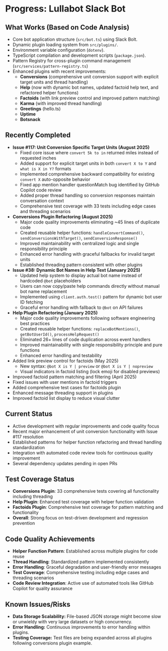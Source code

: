 # Progress: Lullabot Slack Bot

## What Works (Based on Code Analysis)
- Core bot application structure (`src/bot.ts`) using Slack Bolt.
- Dynamic plugin loading system from `src/plugins/`.
- Environment variable configuration (`dotenv`).
- TypeScript compilation and development scripts (`package.json`).
- Pattern Registry for cross-plugin command management (`src/services/pattern-registry.ts`)
- Enhanced plugins with recent improvements:
    - **Conversions** (comprehensive unit conversion support with explicit target units and thread handling)
    - **Help** (now with dynamic bot names, updated factoid help text, and refactored helper functions)
    - **Factoids** (with link preview control and improved pattern matching)
    - **Karma** (with improved thread handling)
    - **Greetings** (hello.ts)
    - **Uptime**
    - **Botsnack**

## Recently Completed
- **Issue #117: Unit Conversion Specific Target Units (August 2025)**
  - Fixed core issue where `convert 5k to in` returned miles instead of requested inches
  - Added support for explicit target units in both `convert X to Y` and `what is X in Y?` formats
  - Implemented comprehensive backward compatibility for existing `convert X` auto-opposite behavior
  - Fixed app mention handler questionMatch bug identified by GitHub Copilot code review
  - Added proper thread handling so conversion responses maintain conversation context
  - Comprehensive test coverage with 33 tests including edge cases and threading scenarios
- **Conversions Plugin Refactoring (August 2025)**
  - Major code quality improvements eliminating ~45 lines of duplicate code
  - Created reusable helper functions: `handleConvertCommand()`, `sendConversionsWithTarget()`, `sendConversionResponse()`
  - Improved maintainability with centralized logic and single responsibility principle
  - Enhanced error handling with graceful fallbacks for invalid target units
  - Established threading pattern consistent with other plugins
- **Issue #38: Dynamic Bot Names in Help Text (January 2025)**
  - Updated help system to display actual bot name instead of hardcoded `@bot` placeholders
  - Users can now copy/paste help commands directly without manual bot name replacement
  - Implemented using `client.auth.test()` pattern for dynamic bot user ID fetching
  - Graceful error handling with fallback to `@bot` on API failures
- **Help Plugin Refactoring (January 2025)**
  - Major code quality improvements following software engineering best practices
  - Created reusable helper functions: `replaceBotMentions()`, `getBotUserId()`, `processHelpRequest()`
  - Eliminated 26+ lines of code duplication across event handlers
  - Improved maintainability with single responsibility principle and pure functions
  - Enhanced error handling and testability
- Added link preview control for factoids (May 2025)
  - New syntax: `@bot X is Y | preview` or `@bot X is Y | nopreview`
  - Visual indicators in factoid listing (lock emoji for disabled previews)
- Improved factoid pattern matching and filtering (April 2025)
- Fixed issues with user mentions in factoid triggers
- Added comprehensive test cases for factoids plugin
- Enhanced message threading support in plugins
- Improved factoid list display to reduce visual clutter

## Current Status
- Active development with regular improvements and code quality focus
- Recent major enhancement of unit conversion functionality with Issue #117 resolution
- Established patterns for helper function refactoring and thread handling standardization
- Integration with automated code review tools for continuous quality improvement
- Several dependency updates pending in open PRs

## Test Coverage Status
- **Conversions Plugin**: 33 comprehensive tests covering all functionality including threading
- **Help Plugin**: Enhanced test coverage with helper function validation
- **Factoids Plugin**: Comprehensive test coverage for pattern matching and functionality
- **Overall**: Strong focus on test-driven development and regression prevention

## Code Quality Achievements
- **Helper Function Pattern**: Established across multiple plugins for code reuse
- **Thread Handling**: Standardized pattern implemented consistently
- **Error Handling**: Graceful degradation and user-friendly error messages
- **Test Coverage**: Comprehensive testing including edge cases and threading scenarios
- **Code Review Integration**: Active use of automated tools like GitHub Copilot for quality assurance

## Known Issues/Risks
- **Data Storage Scalability:** File-based JSON storage might become slow or unwieldy with very large datasets or high concurrency.
- **Error Handling:** Continuous improvements to error handling within plugins.
- **Testing Coverage:** Test files are being expanded across all plugins following conversions plugin example.

